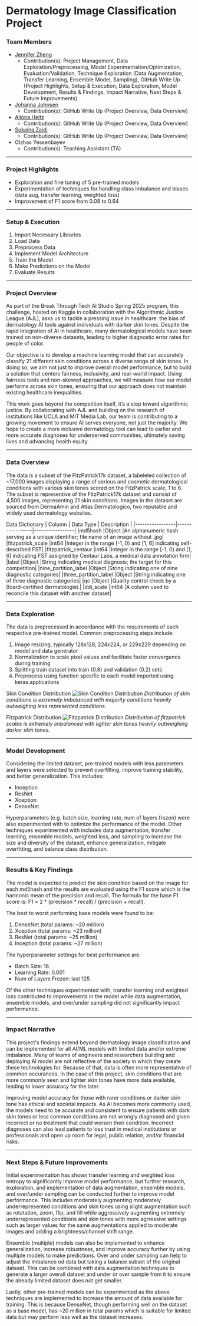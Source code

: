 # Dermatology Image Classification Project

### Team Members
- [Jennifer Zheng](https://github.com/jennifer-z-1)<br>
  - Contribution(s): Project Management, Data Exploration/Preprocessing, Model Experimentation/Optimization, Evaluation/Validation, Technique Exploration (Data Augmentation, Transfer Learning, Ensemble Model, Sampling), GitHub Write Up (Project Highlights, Setup & Execution, Data Exploration, Model Development, Results & Findings, Impact Narrative, Next Steps & Future Improvements)
- [Johanna Johnsen](https://github.com/johannaj16)
  - Contribution(s): GitHub Write Up (Project Overview, Data Overview)
- [Aliona Heitz](https://github.com/alionaheitz)<br>
  - Contribution(s): GitHub Write Up (Project Overview, Data Overview)
- [Sukaina Zaidi](https://github.com/sukainazaidi)<br>
  - Contribution(s): GitHub Write Up (Project Overview, Data Overview)
- Olzhas Yessenbayev
  - Contribution(s): Teaching Assistant (TA)

--- 
### Project Highlights
- Exploration and fine tuning of 5 pre-trained models
- Experimentation of techniques for handling class imbalance and biases (data aug, transfer learning, weighted loss)
- Improvement of F1 score from 0.08 to 0.64

--- 
### Setup & Execution
1. Import Necessary Libraries
2. Load Data
3. Preprocess Data
4. Implement Model Architecture
5. Train the Model
6. Make Predictions on the Model
7. Evaluate Results

--- 
### Project Overview

As part of the Break Through Tech AI Studio Spring 2025 program, this challenge, hosted on Kaggle in collaboration with the Algorithmic Justice League (AJL), asks us to tackle a pressing issue in healthcare: the bias of dermatology AI tools against individuals with darker skin tones. Despite the rapid integration of AI in healthcare, many dermatological models have been trained on non-diverse datasets, leading to higher diagnostic error rates for people of color.

Our objective is to develop a machine learning model that can accurately classify 21 different skin conditions across a diverse range of skin tones. In doing so, we aim not just to improve overall model performance, but to build a solution that centers fairness, inclusivity, and real-world impact. Using fairness tools and non-skewed approaches, we will measure how our model performs across skin tones, ensuring that our approach does not maintain existing healthcare inequalities.

This work goes beyond the competition itself, it’s a step toward algorithmic justice. By collaborating with AJL and building on the research of institutions like UCLA and MIT Media Lab, our team is contributing to a growing movement to ensure AI serves everyone, not just the majority. We hope to create a more inclusive dermatology tool can lead to earlier and more accurate diagnoses for underserved communities, ultimately saving lives and advancing health equity.

--- 
### Data Overview
The data is a subset of the FitzPatrick17k dataset, a labeleled collection of ~17,000 images displaying a range of serious and cosmetic dermatological conditions with various skin tones scored on the FitzPatrick scale, 1 to 6. The subset is representive of the FitzPatrick17k dataset and consist of 4,500 images, representing 21 skin conditions. Images in the dataset are sourced from DermaAmin and Atlas Dermatologico, two reputable and widely used dermatology websites. 

Data Dictionary
| Column      | Data Type       | Description       |
|-----------------|-----------------|-----------------|
|md5hash |Object |An alphanumeric hash serving as a unique identifier; file name of an image without .jpg|
|fitzpatrick_scale	|int64 |Integer in the range [-1, 0) and [1, 6] indicating self-described FST|
|fitzpatrick_centaur	|int64 |Integer in the range [-1, 0) and [1, 6] indicating FST assigned by Centaur Labs, a medical data annotation firm|
|label	|Object	|String indicating medical diagnosis; the target for this competition|
|nine_partition_label	|Object |String indicating one of nine diagnostic categories|
|three_partition_label	|Object	|String indicating one of three diagnostic categories|
|qc	|Object |Quality control check by a Board-certified dermatologist.|
|ddi_scale	|int64 |A column used to reconcile this dataset with another dataset|

--- 
### Data Exploration
The data is preprocessed in accordance with the requirements of each respective pre-trained model. Common preprocessing steps include:
1. Image resizing, typically 128x128, 224x224, or 229x229 depending on model and data generator
2. Normalization to scale pixel values and facilitate faster convergence during training
3. Splitting train dataset into train (0.8) and validation (0.2) sets
4. Preprocess using function specific to each model imported using keras.applications

Skin Condition Distribution
![Skin Condition Distribution](https://github.com/user-attachments/assets/81d0ac5b-6c85-4853-adaa-a1d9d4ba78fa)
*Distribution of skin conditions is extremely imbalanced with majority conditions heavily outweighing less represented conditions.*

Fitzpatrick  Distribution
![Fitzpatrick  Distribution](https://github.com/user-attachments/assets/327855f4-9911-4e3b-899d-a3995aa2bcfa)
*Distribution of fitzpatrick scales is extremely imbalanced with lighter skin tones heavily outweighing darker skin tones.*

--- 
### Model Development
Considering the limited dataset, pre-trained models with less parameters and layers were selected to prevent overfitting, improve training stability, and better generalization. This includes:
- Inception
- ResNet
- Xception
- DenseNet

Hyperparameters (e.g. batch size, learning rate, num of layers frozen) were also experimented with to optimize the performance of the model. Other techniques experimented with includes data augmentation, transfer learning, ensemble models, weighted loss, and sampling to increase the size and diversity of the dataset, enhance generalization, mitigate overfitting, and balance class distribution.

--- 
### Results & Key Findings
The model is expected to predict the skin condition based on the image for each md5hash and the results are evaluated using the F1 score which is the harmonic mean of the precision and recall. The formula for the base F1 score is: F1 = 2 * (precision * recall) / (precision + recall). 

The best to worst performing base models were found to be:
1. DenseNet (total params: ~20 million)
2. Xception (total params: ~23 million)
3. ResNet (total params: ~25 million)
4. Inception (total params: ~27 million)

The hyperparameter settings for best performance are:
- Batch Size: 16
- Learning Rate: 0.001
- Num of Layers Frozen: last 125

Of the other techniques experimented with, transfer learning and weighted loss contributed to improvements in the model while data augmentation, ensemble models, and over/under sampling did not significantly impact performance.

---
### Impact Narrative
This project's findings extend beyond dermatology image classification and can be implemented for all AI/ML models with limited data and/or extreme imbalance. Many of teams of engineers and researchers building and deploying AI model are not reflective of the society in which they create these technologies for. Because of that, data is often more representative of common occurances. In the case of this project, skin conditions that are more commonly seen and lighter skin tones have more data available, leading to lower accuracy for the later.

Improving model accuracy for those with rarer conditions or darker skin tone has ethical and societal impacts. As AI becomes more commonly used, the models need to be accurate and consistent to ensure patients with dark skin tones or less common conditions are not wrongly diagnosed and given incorrect or no treatment that could worsen their condition. Incorrect diagnoses can also lead patients to loss trust in medical institutions or professionals and open up room for legal, public relation, and/or financial risks. 

--- 
### Next Steps & Future Improvements
Initial experimentation has shown transfer learning and weighted loss entropy to significantly improve model performance, but further research, exploration, and implementation of data augmentation, ensemble models, and over/under sampling can be conducted further to improve model performance. This includes moderately augmenting moderately underrepresented conditions and skin tones using slight augmentation such as rotatation, zoom, flip, and fill while aggressively augmenting extremely underrepresented conditions and skin tones with more agrressive settings such as larger values for the same augmentations applied to moderate images and adding a brightness/channel shift range.

Ensemble (multiple) models can also be implemented to enhance generalization, increase robustness, and improve accuracy further by using multiple models to make predictions. Over and under sampling can help to adjust the imbalance od data but taking a balance subset of the original dataset. This can be combined with data augmentation techniques to generate a larger overall dataset and under or over sample from it to ensure the already limited dataset does not get smaller.

Lastly, other pre-trained models can be experimented as the above techniques are implemented to increase the amount of data available for training. This is because DenseNet, though performing well on the dataset as a base model, has ~20 million in total params which is suitable for limited data but may perform less well as the dataset increases.
